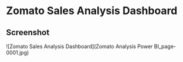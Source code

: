 # Zomato Sales Analysis Dashboard

## Screenshot

![Zomato Sales Analysis Dashboard](Zomato Analysis Power BI_page-0001.jpg)
